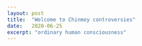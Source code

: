 ```yaml
---
layout: post
title:  "Welcome to Chinmoy controversies"
date:   2020-06-25
excerpt: "ordinary human consciousness"
---
```

